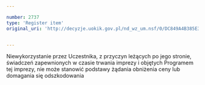```yaml
---

number: 2737
type: 'Register item'
original_uri: 'http://decyzje.uokik.gov.pl/nd_wz_um.nsf/0/DC849A4B385E3F0EC125797400407C9D?OpenDocument'


---
```


Niewykorzystanie przez Uczestnika, z przyczyn leżących po jego stronie, świadczeń zapewnionych w czasie trwania imprezy i objętych Programem tej imprezy, nie może stanowić podstawy żądania obniżenia ceny lub domagania się odszkodowania
